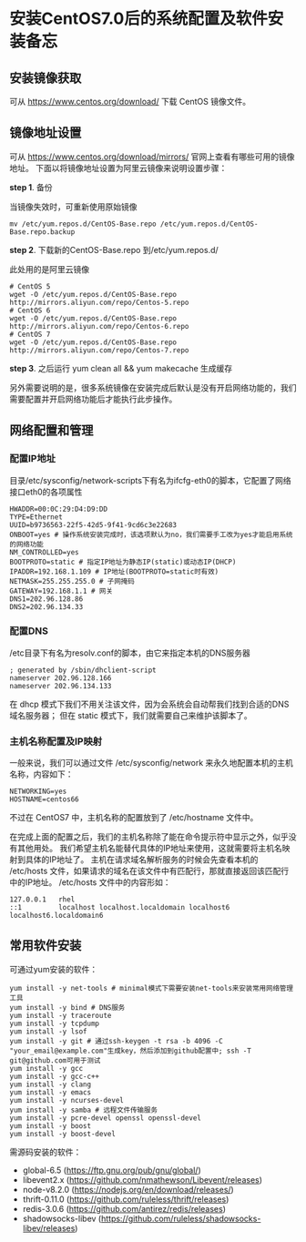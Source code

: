 # 安装CentOS7.0后的系统配置及软件安装备忘

## 安装镜像获取

可从 https://www.centos.org/download/ 下载 CentOS 镜像文件。

## 镜像地址设置

可从 https://www.centos.org/download/mirrors/ 官网上查看有哪些可用的镜像地址。
下面以将镜像地址设置为阿里云镜像来说明设置步骤：

**step 1**. 备份

当镜像失效时，可重新使用原始镜像

``` shell
mv /etc/yum.repos.d/CentOS-Base.repo /etc/yum.repos.d/CentOS-Base.repo.backup
```

**step 2**. 下载新的CentOS-Base.repo 到/etc/yum.repos.d/

此处用的是阿里云镜像

``` shell
# CentOS 5
wget -O /etc/yum.repos.d/CentOS-Base.repo http://mirrors.aliyun.com/repo/Centos-5.repo
# CentOS 6
wget -O /etc/yum.repos.d/CentOS-Base.repo http://mirrors.aliyun.com/repo/Centos-6.repo
# CentOS 7
wget -O /etc/yum.repos.d/CentOS-Base.repo http://mirrors.aliyun.com/repo/Centos-7.repo
```

**step 3**. 之后运行 yum clean all && yum makecache 生成缓存

另外需要说明的是，很多系统镜像在安装完成后默认是没有开启网络功能的，我们需要配置并开启网络功能后才能执行此步操作。

## 网络配置和管理

### 配置IP地址

目录/etc/sysconfig/network-scripts下有名为ifcfg-eth0的脚本，它配置了网络接口eth0的各项属性

``` shell
HWADDR=00:0C:29:D4:D9:DD
TYPE=Ethernet
UUID=b9736563-22f5-42d5-9f41-9cd6c3e22683
ONBOOT=yes # 操作系统安装完成时，该选项默认为no，我们需要手工改为yes才能启用系统的网络功能
NM_CONTROLLED=yes
BOOTPROTO=static # 指定IP地址为静态IP(static)或动态IP(DHCP)
IPADDR=192.168.1.109 # IP地址(BOOTPROTO=static时有效)
NETMASK=255.255.255.0 # 子网掩码
GATEWAY=192.168.1.1 # 网关
DNS1=202.96.128.86
DNS2=202.96.134.33
```

### 配置DNS

/etc目录下有名为resolv.conf的脚本，由它来指定本机的DNS服务器

``` shell
; generated by /sbin/dhclient-script
nameserver 202.96.128.166
nameserver 202.96.134.133
```

在 dhcp 模式下我们不用关注该文件，因为会系统会自动帮我们找到合适的DNS域名服务器；
但在 static 模式下，我们就需要自己来维护该脚本了。

### 主机名称配置及IP映射

一般来说，我们可以通过文件 /etc/sysconfig/network 来永久地配置本机的主机名称，内容如下：

``` shell
NETWORKING=yes
HOSTNAME=centos66
```

不过在 CentOS7 中，主机名称的配置放到了 /etc/hostname 文件中。

在完成上面的配置之后，我们的主机名称除了能在命令提示符中显示之外，似乎没有其他用处。
我们希望主机名能替代具体的IP地址来使用，这就需要将主机名映射到具体的IP地址了。
主机在请求域名解析服务的时候会先查看本机的 /etc/hosts 文件，如果请求的域名在该文件中有匹配行，那就直接返回该匹配行中的IP地址。
/etc/hosts 文件中的内容形如：

``` shell
127.0.0.1   rhel
::1         localhost localhost.localdomain localhost6 localhost6.localdomain6
```

## 常用软件安装

可通过yum安装的软件：

``` shell
yum install -y net-tools # minimal模式下需要安装net-tools来安装常用网络管理工具
yum install -y bind # DNS服务
yum install -y traceroute
yum install -y tcpdump
yum install -y lsof
yum install -y git # 通过ssh-keygen -t rsa -b 4096 -C "your_email@example.com"生成key，然后添加到github配置中; ssh -T git@github.com可用于测试
yum install -y gcc
yum install -y gcc-c++
yum install -y clang
yum install -y emacs
yum install -y ncurses-devel
yum install -y samba # 远程文件传输服务
yum install -y pcre-devel openssl openssl-devel
yum install -y boost
yum install -y boost-devel
```

需源码安装的软件：

  + global-6.5 (https://ftp.gnu.org/pub/gnu/global/)
  + libevent2.x (https://github.com/nmathewson/Libevent/releases)
  + node-v8.2.0 (https://nodejs.org/en/download/releases/)
  + thrift-0.11.0 (https://github.com/ruleless/thrift/releases)
  + redis-3.0.6 (https://github.com/antirez/redis/releases)
  + shadowsocks-libev (https://github.com/ruleless/shadowsocks-libev/releases)

